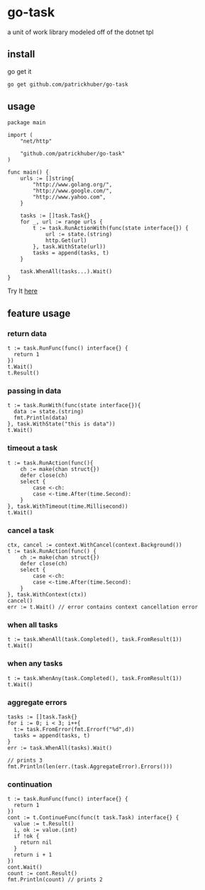 # go-task

a unit of work library modeled off of the dotnet tpl

## install

go get it

```bash 
go get github.com/patrickhuber/go-task
```

## usage

```golang
package main

import (
	"net/http"

	"github.com/patrickhuber/go-task"
)

func main() {
	urls := []string{
		"http://www.golang.org/",
		"http://www.google.com/",
		"http://www.yahoo.com",
	}

	tasks := []task.Task{}
	for _, url := range urls {
		t := task.RunActionWith(func(state interface{}) {
			url := state.(string)
			http.Get(url)
		}, task.WithState(url))
		tasks = append(tasks, t)
	}

	task.WhenAll(tasks...).Wait()
}
```

Try It [here](https://go.dev/play/p/Ur4z-KBabvV)

## feature usage


### return data

```golang
t := task.RunFunc(func() interface{} {
  return 1
})
t.Wait()
t.Result()
```

### passing in data

```golang
t := task.RunWith(func(state interface{}){
  data := state.(string)
  fmt.Println(data)
}, task.WithState("this is data"))
t.Wait()
```

### timeout a task

```golang
t := task.RunAction(func(){
  	ch := make(chan struct{})
  	defer close(ch)
	select {
		case <-ch:
		case <-time.After(time.Second):
	}
}, task.WithTimeout(time.Millisecond))
t.Wait()
```

### cancel a task

```golang
ctx, cancel := context.WithCancel(context.Background())
t := task.RunAction(func() {
  	ch := make(chan struct{})
  	defer close(ch)
	select {
		case <-ch:
		case <-time.After(time.Second):
	}
}, task.WithContext(ctx))
cancel()
err := t.Wait() // error contains context cancellation error
```

### when all tasks

```golang
t := task.WhenAll(task.Completed(), task.FromResult(1))
t.Wait()
```

### when any tasks

```golang
t := task.WhenAny(task.Completed(), task.FromResult(1))
t.Wait()
```

### aggregate errors

```golang
tasks := []task.Task{}
for i := 0; i < 3; i++{
  t:= task.FromError(fmt.Errorf("%d",d))
  tasks = append(tasks, t)
}
err := task.WhenAll(tasks).Wait()

// prints 3
fmt.Println(len(err.(task.AggregateError).Errors()))
```

### continuation

```golang
t := task.RunFunc(func() interface{} {
  return 1
})
cont := t.ContinueFunc(func(t task.Task) interface{} {
  value := t.Result()
  i, ok := value.(int)
  if !ok {
    return nil
  }
  return i + 1
})
cont.Wait()
count := cont.Result()
fmt.Println(count) // prints 2
```
